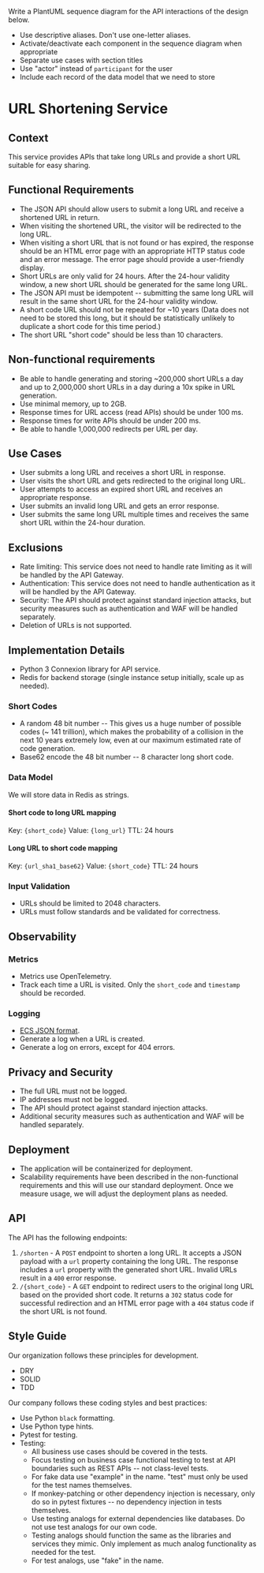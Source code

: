 Write a PlantUML sequence diagram for the API interactions of the design below.

- Use descriptive aliases. Don't use one-letter aliases.
- Activate/deactivate each component in the sequence diagram when appropriate
- Separate use cases with section titles
- Use "actor" instead of `participant` for the user
- Include each record of the data model that we need to store

# URL Shortening Service

## Context

This service provides APIs that take long URLs and provide a short URL suitable
for easy sharing.

## Functional Requirements

- The JSON API should allow users to submit a long URL and receive a shortened
  URL in return.
- When visiting the shortened URL, the visitor will be redirected to the long
  URL.
- When visiting a short URL that is not found or has expired, the response
  should be an HTML error page with an
  appropriate HTTP status code and an error message. The error page should
  provide a user-friendly display.
- Short URLs are only valid for 24 hours. After the 24-hour validity window, a
  new short URL should be generated for the
  same long URL.
- The JSON API must be idempotent -- submitting the same long URL will result in
  the same short URL for the 24-hour
  validity window.
- A short code URL should not be repeated for ~10 years (Data does not need to
  be stored this long, but it should be
  statistically unlikely to duplicate a short code for this time period.)
- The short URL "short code" should be less than 10 characters.

## Non-functional requirements

- Be able to handle generating and storing ~200,000 short URLs a day and up to
  2,000,000 short URLs in a day during a
  10x spike in URL generation.
- Use minimal memory, up to 2GB.
- Response times for URL access (read APIs) should be under 100 ms.
- Response times for write APIs should be under 200 ms.
- Be able to handle 1,000,000 redirects per URL per day.

## Use Cases

- User submits a long URL and receives a short URL in response.
- User visits the short URL and gets redirected to the original long URL.
- User attempts to access an expired short URL and receives an appropriate
  response.
- User submits an invalid long URL and gets an error response.
- User submits the same long URL multiple times and receives the same short URL
  within the 24-hour duration.

## Exclusions

- Rate limiting: This service does not need to handle rate limiting as it will
  be handled by the API Gateway.
- Authentication: This service does not need to handle authentication as it will
  be handled by the API Gateway.
- Security: The API should protect against standard injection attacks, but
  security measures such as authentication and
  WAF will be handled separately.
- Deletion of URLs is not supported.

## Implementation Details

- Python 3 Connexion library for API service.
- Redis for backend storage (single instance setup initially, scale up as
  needed).

### Short Codes

- A random 48 bit number -- This gives us a huge number of possible codes (~ 141
  trillion), which makes the probability
  of a collision in the next 10 years extremely low, even at our maximum
  estimated rate of code generation.
- Base62 encode the 48 bit number -- 8 character long short code.

### Data Model

We will store data in Redis as strings.

#### Short code to long URL mapping

Key: `{short_code}`
Value: `{long_url}`
TTL: 24 hours

#### Long URL to short code mapping

Key: `{url_sha1_base62}`
Value: `{short_code}`
TTL: 24 hours

### Input Validation

- URLs should be limited to 2048 characters.
- URLs must follow standards and be validated for correctness.

## Observability

### Metrics

- Metrics use OpenTelemetry.
- Track each time a URL is visited. Only the `short_code` and `timestamp` should
  be recorded.

### Logging

- [ECS JSON format](https://www.elastic.co/guide/en/ecs/current/ecs-reference.html).
- Generate a log when a URL is created.
- Generate a log on errors, except for 404 errors.

## Privacy and Security

- The full URL must not be logged.
- IP addresses must not be logged.
- The API should protect against standard injection attacks.
- Additional security measures such as authentication and WAF will be handled
  separately.

## Deployment

- The application will be containerized for deployment.
- Scalability requirements have been described in the non-functional
  requirements and this will use our standard
  deployment. Once we measure usage, we will adjust the deployment plans as
  needed.

## API

The API has the following endpoints:

1. `/shorten` - A `POST` endpoint to shorten a long URL. It accepts a JSON
   payload with a `url` property containing the
   long URL. The response includes a `url` property with the generated short
   URL. Invalid URLs result in a `400` error
   response.
2. `/{short_code}` - A `GET` endpoint to redirect users to the original long URL
   based on the provided short code. It
   returns a `302` status code for successful redirection and an HTML error page
   with a `404` status code if the short
   URL is not found.

## Style Guide

Our organization follows these principles for development.

- DRY
- SOLID
- TDD

Our company follows these coding styles and best practices:

- Use Python `black` formatting.
- Use Python type hints.
- Pytest for testing.
- Testing:
    - All business use cases should be covered in the tests.
    - Focus testing on business case functional testing to test at API
      boundaries such as REST APIs -- not class-level
      tests.
    - For fake data use "example" in the name. "test" must only be used for the
      test names themselves.
    - If monkey-patching or other dependency injection is necessary, only do so
      in pytest fixtures -- no dependency
      injection in tests themselves.
    - Use testing analogs for external dependencies like databases. Do not use
      test analogs for our own code.
    - Testing analogs should function the same as the libraries and services
      they mimic. Only implement as much analog
      functionality as needed for the test.
    - For test analogs, use "fake" in the name.
